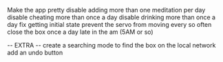 Make the app pretty
disable adding more than one meditation per day
disable cheating more than once a day
disable drinking more than once a day
fix getting initial state
prevent the servo from moving every so often
close the box once a day late in the am (5AM or so)

-- EXTRA -- 
create a searching mode to find the box on the local network
add an undo button

